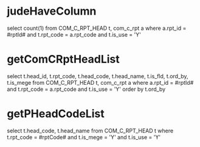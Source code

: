 judeHaveColumn
===
select count(1)
  from COM_C_RPT_HEAD t, com_c_rpt a
 where a.rpt_id = #rptId#
   and t.rpt_code = a.rpt_code
   and t.is_use = 'Y'
   
getComCRptHeadList
===
select t.head_id,
       t.rpt_code,
       t.head_code,
       t.head_name,
       t.is_fld,
       t.ord_by,
       t.is_mege
  from COM_C_RPT_HEAD t, com_c_rpt a
 where a.rpt_id = #rptId#
   and t.rpt_code = a.rpt_code
   and t.is_use = 'Y'
 order by t.ord_by
 
getPHeadCodeList
=== 
 select t.head_code, t.head_name
  from COM_C_RPT_HEAD t
 where t.rpt_code = #rptCode#
   and t.is_mege = 'Y'
   and t.is_use = 'Y'